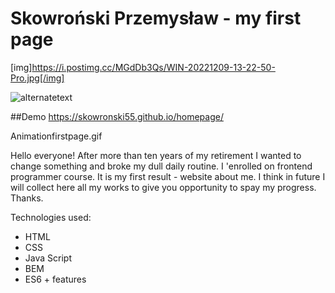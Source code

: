 # Skowroński Przemysław - my first page

[img]https://i.postimg.cc/MGdDb3Qs/WIN-20221209-13-22-50-Pro.jpg[/img]

<img src="[url]https://i.postimg.cc/MGdDb3Qs/WIN-20221209-13-22-50-Pro.jpg" alt="alternatetext">


##Demo
https://skowronski55.github.io/homepage/

Animationfirstpage.gif

Hello everyone! After more than ten years of my retirement I wanted to change something and broke my dull daily routine. I 'enrolled on frontend programmer course. It is my first result - website about me. I think in future I will collect here all my works to give you opportunity to spay my progress. Thanks.

Technologies used:
- HTML
- CSS
- Java Script
- BEM
- ES6 + features

